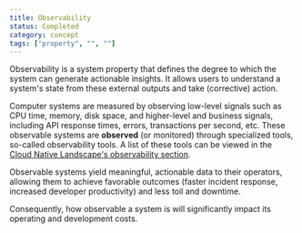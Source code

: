 ```yaml
---
title: Observability
status: Completed
category: concept
tags: ["property", "", ""]
---
```


Observability is a system property that defines the degree to which the system can generate actionable insights. 
It allows users to understand a system's state from these external outputs and take (corrective) action.

Computer systems are measured by observing low-level signals such as CPU time, memory, disk space, and higher-level and business signals, including API response times, errors, transactions per second, etc.
These observable systems are **observed** (or monitored) through specialized tools, so-called observability tools. A list of these tools can be viewed in the [Cloud Native Landscape's observability section](https://landscape.cncf.io/card-mode?category=observability-and-analysis&grouping=category).

Observable systems yield meaningful, actionable data to their operators, allowing them to achieve favorable outcomes (faster incident response, increased developer productivity) and less toil and downtime.

Consequently, how observable a system is will significantly impact its operating and development costs. 
